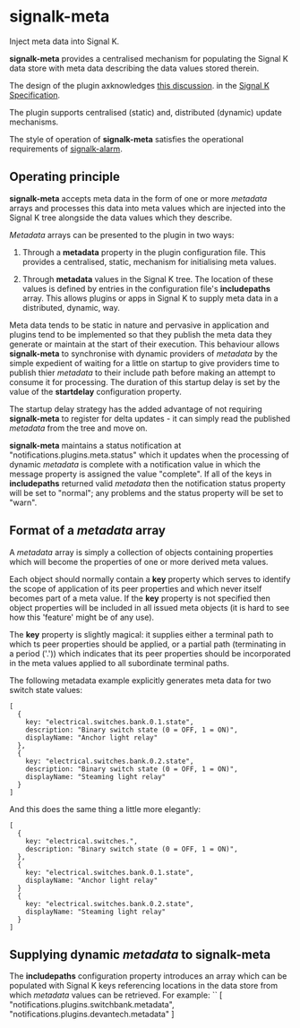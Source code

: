 # signalk-meta

Inject meta data into Signal K.

__signalk-meta__ provides a centralised mechanism for populating the
Signal K data store with meta data describing the data values stored
therein.

The design of the plugin axknowledges
[this discussion](https://github.com/SignalK/specification/blob/master/gitbook-docs/data_model_metadata.md).
in the
[Signal K Specification](https://github.com/SignalK/specification).

The plugin supports centralised (static) and, distributed (dynamic)
update mechanisms.

The style of operation of __signalk-meta__ satisfies the operational
requirements of
[signalk-alarm](https://github.com/preeve9534/signalk-alarm).
 
## Operating principle

__signalk-meta__ accepts meta data in the form of one or more
*metadata* arrays and processes this data into meta values which are
injected into the Signal K tree alongside the data values which they
describe.

*Metadata* arrays can be presented to the plugin in two ways:

1. Through a __metadata__ property in the plugin configuration file.
   This provides a centralised, static, mechanism for initialising meta
   values.

2. Through __metadata__ values in the Signal K tree.
   The location of these values is defined by entries in the configuration
   file's __includepaths__ array.
   This allows plugins or apps in Signal K to supply meta data in a
   distributed, dynamic, way.

Meta data tends to be static in nature and pervasive in application and
plugins tend to be implemented so that they publish the meta data they
generate or maintain at the start of their execution.
This behaviour allows __signalk-meta__ to synchronise with dynamic
providers of *metadata* by the simple expedient of waiting for a little
on startup to give providers time to publish thier *metadata* to their
include path before making an attempt to consume it for processing.
The duration of this startup delay is set by the value of the
__startdelay__ configuration property.

The startup delay strategy has the added advantage of not requiring
__signalk-meta__ to register for delta updates - it can simply read the
published *metadata* from the tree and move on.

__signalk-meta__ maintains a status notification at
"notifications.plugins.meta.status" which it updates when the processing
of dynamic *metadata* is complete with a notification value in which
the message property is assigned the value "complete".
If all of the keys in __includepaths__ returned valid *metadata* then
the notification status property will be set to "normal"; any problems
and the status property will be set to "warn". 
    
## Format of a *metadata* array

A *metadata* array is simply a collection of objects containing
properties which will become the properties of one or more derived
meta values.

Each object should normally contain a **key** property which serves
to identify the scope of application of its peer properties and which
never itself becomes part of a meta value.
If the **key** property is not specified then object properties will
be included in all issued meta objects (it is hard to see how this
'feature' might be of any use). 

The **key** property is slightly magical: it supplies either a
terminal path to which ts peer properties should be applied, or a
partial path (terminating in a period ('.')) which indicates that
its peer properties should be incorporated in the meta values applied
to all subordinate terminal paths.

The following metadata example explicitly generates meta data for
two switch state values:
```
[
  {
    key: "electrical.switches.bank.0.1.state",
    description: "Binary switch state (0 = OFF, 1 = ON)",
    displayName: "Anchor light relay"
  },
  {
    key: "electrical.switches.bank.0.2.state",
    description: "Binary switch state (0 = OFF, 1 = ON)",
    displayName: "Steaming light relay"
  }
]
```
And this does the same thing a little more elegantly:
```
[
  {
    key: "electrical.switches.",
    description: "Binary switch state (0 = OFF, 1 = ON)",
  },
  {
    key: "electrical.switches.bank.0.1.state",
    displayName: "Anchor light relay"
  }
  {
    key: "electrical.switches.bank.0.2.state",
    displayName: "Steaming light relay"
  }
]
```

## Supplying dynamic *metadata* to __signalk-meta__

The **includepaths** configuration property introduces an array which
can be populated with Signal K keys referencing locations in the data
store from which *metadata* values can be retrieved.
For example:
``
[
  "notifications.plugins.switchbank.metadata",
  "notifications.plugins.devantech.metadata"
]
```
